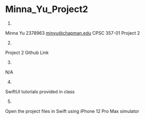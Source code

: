 # Minna_Yu_Project2
 
1)
Minna Yu
2378963
minyu@chapman.edu
CPSC 357-01
Project 2

2)
Project 2 Github Link

3) 
N/A

4)
SwiftUI tutorials provided in class

5)
Open the project files in Swift using iPhone 12 Pro Max simulator

